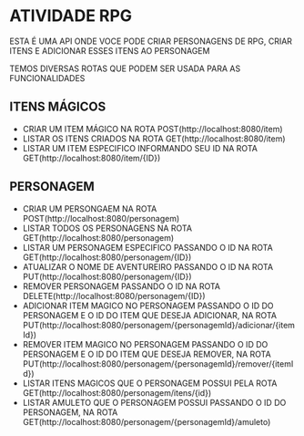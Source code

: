 
# ATIVIDADE RPG

ESTA É UMA API ONDE VOCE PODE CRIAR PERSONAGENS DE RPG, CRIAR ITENS E ADICIONAR ESSES ITENS AO PERSONAGEM 

TEMOS DIVERSAS ROTAS QUE PODEM SER USADA PARA AS FUNCIONALIDADES 


## ITENS MÁGICOS

   - CRIAR UM ITEM MÁGICO NA ROTA POST(http://localhost:8080/item)
   - LISTAR OS ITENS CRIADOS NA ROTA GET(http://localhost:8080/item)
   - LISTAR UM ITEM ESPECIFICO INFORMANDO SEU ID NA ROTA GET(http://localhost:8080/item/{ID})


## PERSONAGEM 

 - CRIAR UM PERSONGAEM NA ROTA POST(http://localhost:8080/personagem)
  - LISTAR TODOS OS PERSONAGENS NA ROTA GET(http://localhost:8080/personagem)
  - LISTAR UM PERSONAGEM ESPECIFICO PASSANDO O ID NA ROTA GET(http://localhost:8080/personagem/{ID})
  - ATUALIZAR O NOME DE AVENTUREIRO PASSANDO O ID NA ROTA PUT(http://localhost:8080/personagem/{ID})
  - REMOVER PERSONAGEM PASSANDO O ID NA ROTA DELETE(http://localhost:8080/personagem/{ID})
  - ADICIONAR ITEM MAGICO NO PERSONAGEM PASSANDO O ID DO PERSONAGEM E O ID DO ITEM QUE DESEJA ADICIONAR, NA ROTA PUT(http://localhost:8080/personagem/{personagemId}/adicionar/{itemId})
  - REMOVER ITEM MAGICO NO PERSONAGEM PASSANDO O ID DO PERSONAGEM E O ID DO ITEM QUE DESEJA REMOVER, NA ROTA PUT(http://localhost:8080/personagem/{personagemId}/remover/{itemId})
  - LISTAR ITENS MAGICOS QUE O PERSONAGEM POSSUI PELA ROTA GET(http://localhost:8080/personagem/itens/{id})
  - LISTAR AMULETO QUE O PERSONAGEM POSSUI PASSANDO O ID DO PERSONAGEM, NA ROTA GET(http://localhost:8080/personagem/{personagemId}/amuleto)
